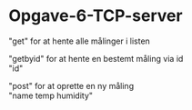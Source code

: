 # Opgave-6-TCP-server

"get" for at hente alle målinger i listen

"getbyid" for at hente en bestemt måling via id
<br/>"id"

"post" for at oprette en ny måling
<br/>"name temp humidity"
